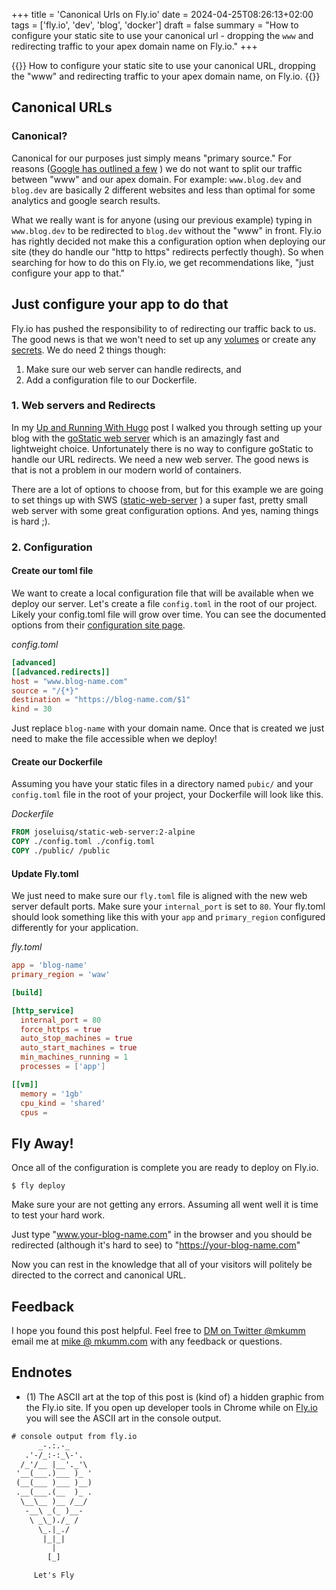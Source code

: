 +++
title = 'Canonical Urls on Fly.io'
date = 2024-04-25T08:26:13+02:00
tags = ['fly.io', 'dev', 'blog', 'docker']
draft = false
summary = "How to configure your static site to use your canonical url - dropping the `www` and redirecting traffic to your apex domain name on Fly.io."
+++

{{<lead>}}
How to configure your static site to use your canonical URL, dropping the "www" and redirecting traffic to your apex domain name, on Fly.io.
{{</lead>}}

## Canonical URLs

### Canonical?
Canonical for our purposes just simply means "primary source." For reasons ([Google has outlined a few](https://developers.google.com/search/docs/crawling-indexing/canonicalization) ) we do not want to split our traffic between "www" and our apex domain. For example: `www.blog.dev` and `blog.dev` are basically 2 different websites and less than optimal for some analytics and google search results.

What we really want is for anyone (using our previous example) typing in `www.blog.dev` to be redirected to `blog.dev` without the "www" in front. Fly.io has rightly decided not make this a configuration option when deploying our site (they do handle our "http to https" redirects perfectly though). So when searching for how to do this on Fly.io, we get recommendations like, "just configure your app to that."

## Just configure your app to do that

Fly.io has pushed the responsibility to of redirecting our traffic back to us. The good news is that we won't need to set up any [volumes](https://fly.io/docs/machines/api/volumes-resource/#main-content-start) or create any [secrets](https://fly.io/docs/js/the-basics/secrets/#main-content-start). We do need 2 things though:

1. Make sure our web server can handle redirects, and
2. Add a configuration file to our Dockerfile.

### 1. Web servers and Redirects

In my [Up and Running With Hugo](/posts/up-and-running-hugo/) post I walked you through setting up your blog with the [goStatic web server](https://github.com/PierreZ/goStatic) which is an amazingly fast and lightweight choice. Unfortunately there is no way to configure goStatic to handle our URL redirects. We need a new web server. The good news is that is not a problem in our modern world of containers.

There are a lot of options to choose from, but for this example we are going to set things up with SWS ([static-web-server](https://github.com/static-web-server/static-web-server) ) a super fast, pretty small web server with some great configuration options. And yes, naming things is hard ;).

### 2. Configuration

#### Create our toml file
We want to create a local configuration file that will be available when we deploy our server. Let's create a file `config.toml` in the root of our project. Likely your config.toml file will grow over time. You can see the documented options from their [configuration site page](https://static-web-server.net/configuration/config-file/).

_config.toml_
```toml
[advanced]
[[advanced.redirects]]
host = "www.blog-name.com"
source = "/{*}"
destination = "https://blog-name.com/$1"
kind = 30
```

Just replace `blog-name` with your domain name. Once that is created we just need to make the file accessible when we deploy!


#### Create our Dockerfile

Assuming you have your static files in a directory named `pubic/` and your `config.toml` file in the root of your project, your Dockerfile will look like this.

_Dockerfile_
```Dockerfile
FROM joseluisq/static-web-server:2-alpine
COPY ./config.toml ./config.toml
COPY ./public/ /public
```

#### Update Fly.toml

We just need to make sure our `fly.toml` file is aligned with the new web server default ports. Make sure your `internal_port` is set to `80`. Your fly.toml should look something like this with your `app` and `primary_region` configured differently for your application.

_fly.toml_
```toml
app = 'blog-name'
primary_region = 'waw'

[build]

[http_service]
  internal_port = 80
  force_https = true
  auto_stop_machines = true
  auto_start_machines = true
  min_machines_running = 1
  processes = ['app']

[[vm]]
  memory = '1gb'
  cpu_kind = 'shared'
  cpus =
```

## Fly Away!

Once all of the configuration is complete you are ready to deploy on Fly.io.

```console
$ fly deploy
```

 Make sure your are not getting any errors. Assuming all went well it is time to test your hard work.

 Just type "www.your-blog-name.com" in the browser and you should be redirected (although it's hard to see) to "https://your-blog-name.com"

 Now you can rest in the knowledge that all of your visitors will politely be directed to the correct and canonical URL.

 ## Feedback

 I hope you found this post helpful. Feel free to [DM on Twitter @mkumm](https://twitter.com/mkumm) email me at [mike @ mkumm.com](mailto:mike@mkumm.com) with any feedback or questions.

 ## Endnotes

 - (1) The ASCII art at the top of this post is (kind of) a hidden graphic from the Fly.io site. If you open up developer tools in Chrome while on [Fly.io](https://fly.io) you will see the ASCII art in the console output.

 ```txt
 # console output from fly.io
       _-.:.-_
    .'-/_:-:_\-'.
   /_'/__ |__'._'\
  '__(___.)___ )_ '
  (__(___ )___ )__)
  .__(___.(__  )_ .
   \__\__ )__ /__/
    -__\ _(_ )__-
     \ _\_)./_ /
       \_.|_./
        |_|_|
          |
         [_]

      Let's Fly
```
